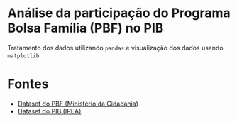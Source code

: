 # Análise da participação do Programa Bolsa Família (PBF) no PIB

Tratamento dos dados utilizando `pandas` e visualização dos dados usando `matplotlib`.

# Fontes

 - [Dataset do PBF (Ministério da Cidadania)](https://aplicacoes.cidadania.gov.br/vis/data3/v.php?q%5B%5D=r6JtZJCug7BtxKW25rV/fmdhhJFkl21kmK19Zm91ZmumaX7KmZO20qfOnJm%2b6IianbSon7SfrrqqkpKcmcuppsK2iKextVi1mpyuwZxNzsmY2F1zyuDAk522pHa2YH9%2baV6EkmOXbWSEm8GcobZVetufrL%2brkbbHlNddmMnuslSqvaGmmZ67sliqkseU1rCYmOGuoK%2btcHXfmrnBnGiS1KjXYK5%2b3q6noWisot6nbY6kksrAlNiscZqif2Rue2JqrGZ9f15Ny8mY2F1zv%2bGspbCslKDapm2zo6C8gaHfqZ994LuYXcVwoNqlwLNyk7jNps94bsPcuaehg3Ct7qZwyViQuNSYirSbwultdKmtqJnap7yKdFSJkWWbamSNqH1lY2ipot6nbY6Zk7bXn4qin9DgbaKxtKFa3qexb7RovcKf3aJuw9y5p6GDcKDapcCzcmjK1qCNuFTA3MCZXL%2bdn%2bdZjbucoLbCodl7cIStfWZvdWVtpml%2bdVehv8ahin2Vw9rDoFytoa3eWbvDo5l3xqHOXrCY4a6gr61woNqlwLNyaL3Cn92ibpjuwqFfw1ad2qyybq6VvM9TqqqY0NquoquEcmGraX9/ZF6HjmObZFPR47KiXHCYm%2byebcWfksWBc8yjks7vsZOiqaJ4qVnBtpybd9Oi36uXhbuvmpu%2boXSzp8K7nJ/AxGKqn5m87MGYm66Wp6Vrdm6cmcrGU9iyn8mbsqKgcVWf5ayybqWiw81Tz6uXfviImp20qJ%2b0n666qpKSnJnLqabCtoinsbVYtZqcrsGcTc7JmNhdc8rgwJOdtqR4tmB/fmlghJFml21khJvBnKG2VWLcmsCzV6S/xqGKfamPsYFnenhVruGeu26pnMzPl5J9lcPaw6B2gqOv5p6/t5pcl9dloHFmia12VKG0qJ%2bZp8K6o028z5eTXZjJ7rJUqr2hppmeu7JYqpLHlNawmJjhrqCvrXB135q5wZxoktSo17l5vugQ4aixlq2Ze7K8nJPAxJwt3qXG3MBXgqmi/Saltq%2bqTaejeYpllNE%2b9lSLvalpq2l/f2BQncKgLeqfxtzAVIyKe1qhmm2%2bmJ/LyqWKoZh9yK6ma3plbKxicKSYmcbTU9yio77uwJWgt1X9GaxttJiaGg6f056mfcuPelxwlq484m2drKGGk2OcblyA0a6gq7pVrN6prsGqjrvQUy3dpn3hrqH/9aGj2qxtnnlzd4mUiq2Uz%2b%2b2plysmlrGmr99aV2JlFyNk5TJ6r9UoLdVfN6nsrT62rrKooqq9gbftqNccJauPOJtnayhhpNjnG5cgNGuoKu6VZ7oWY%2bzpZK9JODNpqJ96BDdoLGkWqGabb6Yn8vKpYqhmH3IrqZremVsrGLJvnKp091lmm1miqt%2bYWx5iWqpc31%2bcV2Hu24=)
 - [Dataset do PIB (IPEA)](http://www.ipeadata.gov.br/Default.aspx)
